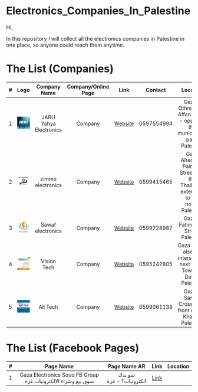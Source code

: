 # Electronics_Companies_In_Palestine

Hi,

In this repository I will collect all the electronics companies in Palestine in one place, so anyone could reach them anytime.

# The List (Companies)

| # | Logo | Company Name  |  Company/Online Page  | Link | Contact | Location |
| :---:  | :---: | :---: | :---: | :---: | :---: | :---: |
| 1 | <img width="100%" height="100%" src="./Images/image1.jpg"> | JARU Yahya Electronics | Company | [Website](https://www.facebook.com/Jaruelec) | 0597554994  | Gaza - Othman bin Affan Street - opposite the municipality park, Palestine |
| 2 | <img width="100%" height="100%" src="./Images/image2.jpg"> | zimmo electronics | Company | [Website](https://www.facebook.com/zimmoelectronics) | 0599415465 | Gaza Alremal - Palmyra Street and the Thailandy extension to the north, Palestine |
| 3 | <img width="100%" height="100%" src="./Images/image3.jpg"> | Sawaf electronics | Company | [Website](https://www.facebook.com/sawaf.sa) | 0599728987 | Gaza - Fahmy Bek Street, Palestine |
| 4 | <img width="100%" height="100%" src="./Images/image4.png"> | Vision Tech | Company | [Website](https://www.facebook.com/vision.tech2009) | 0595247805 | Gaza - East alsenaa intersection next to the Tower of David, Palestine |
| 5 | <img width="100%" height="100%" src="./Images/image5.png"> | All Tech | Company | [Website](https://www.facebook.com/AllTechPal2) | 0599061138 | Gaza - Saraya Crossing in front of Abu Khadra, Palestine |


# The List (Facebook Pages)
| # | Page Name  | Page Name AR | Link | Location |
| :---:  | :---: | :---: | :---: | :---: |
1 | Gaza Electronics Souq FB Group سوق بيع وشراء الالكترونيات غزة | شو بدك الكترونيات؟ - غزة | [Link](https://www.facebook.com/groups/GazaElectronicsMarket/?ref=share_group_link) |
